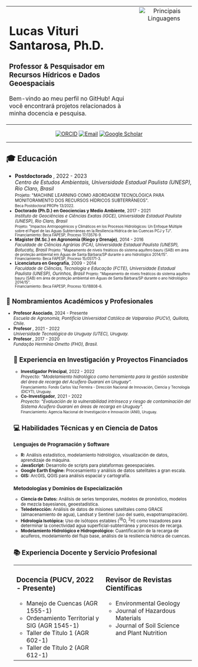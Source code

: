 <table width="100%">
<tr>
<td width="70%" valign="top">
  <h1>Lucas Vituri Santarosa, Ph.D.</h1>
  <h3>Professor & Pesquisador em Recursos Hídricos e Dados Geoespaciais</h3>
  <p>
    Bem-vindo ao meu perfil no GitHub! Aqui você encontrará projetos relacionados à minha docencia e pesquisa.
  </p>
</td>
<td width="30%" align="center" valign="top">
    <img src="https://github-readme-stats.vercel.app/api/top-langs/?username=lvsantarosa&layout=compact&locale=pt-br&theme=tokyonight" alt="Principais Linguagens" />
</td>
</tr>
</table>

<p align="center">
  <a href="https://orcid.org/0000-0001-7180-7715" target="_blank"><img src="https://img.shields.io/badge/ORCID-0000--0001--7180--7715-A6CE39?style=for-the-badge&logo=orcid&logoColor=white" alt="ORCID"/></a>
  <a href="mailto:lucasviturisantarosa@gmail.com"><img src="https://img.shields.io/badge/Email-Contate--me-D14836?style=for-the-badge&logo=gmail&logoColor=white" alt="Email"/></a>
  <a href="https://scholar.google.com/citations?user=cu3ygKsAAAAJ&hl=pt-BR" target="_blank"><img src="https://img.shields.io/badge/Google_Scholar-4285F4?style=for-the-badge&logo=google-scholar&logoColor=white" alt="Google Scholar"/></a>
</p>

---

## 🎓 Educación

<ul>
  <li>
    <strong>Postdoctorado </strong>, 2022 - 2023<br>
    <em>Centro de Estudos Ambientais, Universidade Estadual Paulista (UNESP), Rio Claro, Brasil</em><br>
    <small>Projeto: "MACHINE LEARNING COMO ABORDAGEM TECNOLÓGICA PARA MONITORAMENTO DOS RECURSOS HÍDRICOS SUBTERRÂNEOS".<br>
    <small>Beca Postdoctoral PROPe 13/2022.</small>
    
  </li>
  <li>
    <strong>Doctorado (Ph.D.) en Geociencias y Medio Ambiente</strong>, 2017 - 2021<br>
    <em>Instituto de Geociências e Ciências Exatas (IGCE), Universidade Estadual Paulista (UNESP), Rio Claro, Brasil</em><br>
    <small>Projeto: "Impactos Antropogénicos y Climáticos en los Procesos Hidrológicos: Un Enfoque Múltiple sobre el Papel de las Aguas Subterráneas en la Resiliencia Hídrica de las Cuencas PCJ y TJ".<br>
    Financiamiento: Beca FAPESP, Proceso 17/13576-9.</small>
  </li>
  <li>
    <strong>Magíster (M.Sc.) en Agronomía (Riego y Drenaje)</strong>, 2014 - 2016<br>
    <em>Faculdade de Ciências Agrárias (FCA), Universidade Estadual Paulista (UNESP), Botucatu, Brasil</em>
<small>Projeto: "Mapeamento de níveis freáticos do sistema aquífero bauru (SAB) em área de proteção ambiental em Águas de Santa Bárbara/SP durante o ano hidrológico 2014/15".<br>
    Financiamiento: Beca FAPESP, Proceso 15/05171-3.</small>
  </li>
  <li>
    <strong>Licenciatura en Geografía</strong>, 2009 - 2014<br>
    <em>Faculdade de Ciências, Tecnologia e Educação (FCTE), Universidade Estadual Paulista (UNESP), Ourinhos, Brasil</em>
<small>Projeto: "Mapeamento de níveis freáticos do sistema aquífero bauru (SAB) em área de proteção ambiental em Águas de Santa Bárbara/SP durante o ano hidrológico 2014/15".<br>
    Financiamiento: Beca FAPESP, Proceso 10/18808-6.</small>
  </li>
</ul>

## 💼 Nombramientos Académicos y Profesionales

<ul>
  <li><strong>Profesor Asociado</strong>, 2024 - Presente<br><em>Escuela de Agronomía, Pontificia Universidad Católica de Valparaíso (PUCV), Quillota, Chile.</em></li>
  <li><strong>Profesor </strong>, 2021 - 2022<br><em>Universidade Tecnológica do Uruguay (UTEC), Uruguay.</em></li>
  <li><strong>Profesor </strong>, 2017 - 2020<br><em>Fundação Hermínio Ometto (FHO), Brasil.</em></li>

## 🔬 Experiencia en Investigación y Proyectos Financiados

<ul>
  <li>
    <strong>Investigador Principal</strong>, 2022 - 2022<br>
    <em>Proyecto: "Modelamiento hidrológico como herramienta para la gestión sostenible del área de recarga del Acuífero Guaraní en Uruguay".</em><br>
    <small>Financiamiento: Fondo Carlos Vaz Ferreira - Dirección Nacional de Innovación, Ciencia y Tecnología (DlCYT), Uruguay.</small>
  </li>
  <li>
    <strong>Co-Investigador</strong>, 2021 - 2022<br>
    <em>Proyecto: "Evaluación de la vulnerabilidad intrínseca y riesgo de contaminación del Sistema Acuífero Guaraní en áreas de recarga en Uruguay".</em><br>
    <small>Financiamiento: Agencia Nacional de Investigación e Innovación (ANII), Uruguay.</small>
  </li>
</ul>

## 💻 Habilidades Técnicas y en Ciencia de Datos

### Lenguajes de Programación y Software
<ul>
  <li><b>R:</b> Análisis estadístico, modelamiento hidrológico, visualización de datos, aprendizaje de máquina.</li>
  <li><b>JavaScript:</b> Desarrollo de scripts para plataformas geoespaciales.</li>
  <li><b>Google Earth Engine:</b> Procesamiento y análisis de datos satelitales a gran escala.</li>
  <li><b>GIS:</b> ArcGIS, QGIS para análisis espacial y cartografía.</li>
</ul>

### Metodologías y Dominios de Especialización
<ul>
  <li><b>Ciencia de Datos:</b> Análisis de series temporales, modelos de pronóstico, modelos de mezcla bayesianos, geoestadística.</li>
  <li><b>Teledetección:</b> Análisis de datos de misiones satelitales como GRACE (almacenamiento de agua), Landsat y Sentinel (uso del suelo, evapotranspiración).</li>
  <li><b>Hidrología Isotópica:</b> Uso de isótopos estables (<sup>18</sup>O, <sup>2</sup>H) como trazadores para determinar la conectividad agua superficial-subterránea y procesos de recarga.</li>
  <li><b>Modelamiento Hidrológico e Hidrogeológico:</b> Cuantificación de la recarga de acuíferos, modelamiento del flujo base, análisis de la resiliencia hídrica de cuencas.</li>
</ul>

## 📚 Experiencia Docente y Servicio Profesional

<table width="100%">
<tr>
<td width="50%" valign="top">
  
### Docencia (PUCV, 2022 - Presente)
<ul>
  <li>Manejo de Cuencas (AGR 1555-1)</li>
  <li>Ordenamiento Territorial y SIG (AGR 1545-1)</li>
  <li>Taller de Título 1 (AGR 602-1)</li>
  <li>Taller de Título 2 (AGR 612-1)</li>
</ul>

</td>
<td width="50%" valign="top">

### Revisor de Revistas Científicas
<ul>
  <li>Environmental Geology</li>
  <li>Journal of Hazardous Materials</li>
  <li>Journal of Soil Science and Plant Nutrition</li>
</ul>

</td>
</tr>
</table>

